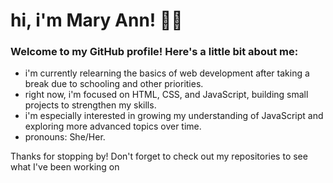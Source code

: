 # hi, i'm Mary Ann! 🐻‍❄️

### Welcome to my GitHub profile! Here's a little bit about me:

* i'm currently relearning the basics of web development after taking a break due to schooling and other priorities.
* right now, i'm focused on HTML, CSS, and JavaScript, building small projects to strengthen my skills.
* i'm especially interested in growing my understanding of JavaScript and exploring more advanced topics over time.
* pronouns: She/Her.

Thanks for stopping by! Don't forget to check out my repositories to see what I've been working on

 
